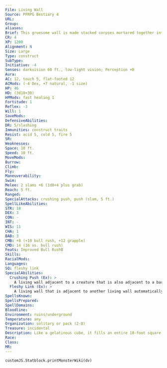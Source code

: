 ```yaml
---
File: Living Wall
Source: PFRPG Bestiary 4
URL: 
Group: 
aliases: 
Brief: This gruesome wall is made stacked corpses mortared together into an unyielding mass of grasping limbs, topped with a dragon skull.
CR: 4
XP: 1200
Alignment: N
Size: Large
Type: construct
SubType: 
Initiative: -4
Senses: darkvision 60 ft., low-light vision; Perception +0
Aura: 
AC: 12, touch 5, flat-footed 12
ACMods: (-4 Dex, +7 natural, -1 size)
HP: 46
HD: (3d10+30)
HPMods: fast healing 1
Fortitude: 1
Reflex: -3
Will: 1
SaveMods: 
DefensiveAbilities: 
DR: 5/slashing
Immunities: construct traits
Resist: acid 5, cold 5, fire 5
SR: 
Weaknesses: 
Space: 10 ft.
Speed: 10 ft.
MoveMods: 
Burrow: 
Climb: 
Fly: 
Maneuverability: 
Swim: 
Melee: 2 slams +6 (1d8+4 plus grab)
Reach: 5 ft.
Ranged: 
SpecialAttacks: crushing push, push (slam, 5 ft.)
SpellLikeAbilities: 
STR: 18
DEX: 3
CON: -
INT: -
WIS: 11
CHA: 1
BAB: 3
CMB: +8 (+10 bull rush, +12 grapple)
CMD: 14 (16 vs. bull rush)
Feats: Improved Bull RushB
Skills: 
RacialMods: 
Languages: 
SQ: fleshy link
SpecialAbilities:
  Crushing Push (Ex): >
    A living wall adjacent to a creature that is also adjacent to a barrier (such as a dungeon wall, gate, or another living wall) can spend a standard action to crush that creature against the barrier, dealing 1d8+6 points of damage. If the living wall is grappling the target, as part of this attack it can attempt a free combat maneuver check to pin the target.
  Fleshy Link (Ex): >
    A living wall that is adjacent to another living wall automatically links with it, forming an impassible solid barrier. Linked living walls coordinate their attacks and move as one creature. Any linked wall can unlink itself as a free action. Any damage to one linked living wall is divided evenly among all linked living walls (for example, if three walls are linked and one takes 15 points of damage, each wall instead takes 5 points of damage). Two or three linked living walls count as a Huge creature for the purpose of effects affected or limited by size (such as bull rush), four or five count as Gargantuan, and six or more count as Colossal. A living wall is a construct built out of the bodies of many creatures and mortared together with liquefied f lesh.
SpellsKnown: 
SpellsPrepared: 
SpellDomains: 
Bloodline: 
Environment: ruins/underground
Temperature: any
Organization: solitary or pack (2-8)
Treasure: incidental
Description: Like a gelatinous cube, it fills an entire 10-foot square, allowing it to completely block a hallway. Several living walls placed next to one another can obstruct an entire room. Its normal method of attack is to creep into range to make slam attacks, then push opponents against other walls and crush them to death. Living walls follow basic orders and are normally used to block access to certain parts of their creator's lair-to get through a living wall, it must be killed and hacked apart to create a space other creatures can pass through. Living walls can be ordered to stack themselves on top of each other to reach higher ceilings, but this requires a ramp to allow one to climb onto the other. A living wall rises 8 to 10 feet high and weighs 4,000 pounds. The appearance of each one varies wildly depending on the creatures used to make up its constituent parts. Construction  The pieces of a living wall must come from normal humanoid corpses that have not decayed significantly. The wall must also include at least one skull of a Large or larger creature (not necessarily a humanoid). Assembly requires at least 20 different full bodies. Special flesh-dissolving acids worth 500 gp are also required to cement the pieces together. Note that creating a living wall requires casting a spell with the evil descriptor.  LIVING WALL  CL 12th; Price 18,500 gp  Construction  Requirements Craft Construct, animate dead, geas/quest, limited wish, creator must be caster level 8th; Skill Craft (leather) or Heal DC 13; Cost 9,500 gp
Race: 
Class: 
MR: 
---
```

```dataviewjs
customJS.Statblock.printMonsterWiki(dv)
```
